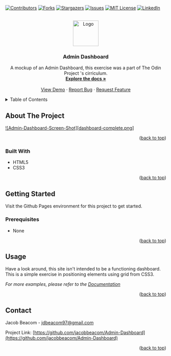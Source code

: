 <!-- Improved compatibility of back to top link: See: https://github.com/othneildrew/Best-README-Template/pull/73 -->
<a name="readme-top"></a>
<!--
*** Thanks for checking out the Best-README-Template. If you have a suggestion
*** that would make this better, please fork the repo and create a pull request
*** or simply open an issue with the tag "enhancement".
*** Don't forget to give the project a star!
*** Thanks again! Now go create something AMAZING! :D
-->



<!-- PROJECT SHIELDS -->
<!--
*** I'm using markdown "reference style" links for readability.
*** Reference links are enclosed in brackets [ ] instead of parentheses ( ).
*** See the bottom of this document for the declaration of the reference variables
*** for contributors-url, forks-url, etc. This is an optional, concise syntax you may use.
*** https://www.markdownguide.org/basic-syntax/#reference-style-links
-->
[![Contributors][contributors-shield]][contributors-url]
[![Forks][forks-shield]][forks-url]
[![Stargazers][stars-shield]][stars-url]
[![Issues][issues-shield]][issues-url]
[![MIT License][license-shield]][license-url]
[![LinkedIn][linkedin-shield]][linkedin-url]



<!-- PROJECT LOGO -->
<br />
<div align="center">
  <a href="https://github.com/jacobbeacom/Admin-Dashboard">
    <img src="images/logo.png" alt="Logo" width="80" height="80">
  </a>

<h3 align="center">Admin Dashboard</h3>

  <p align="center">
    A mockup of an Admin Dashboard, this exercise was a part of The Odin Project 's cirriculum.
    <br />
    <a href="https://github.com/jacobbeacom/Admin-Dashboard"><strong>Explore the docs »</strong></a>
    <br />
    <br />
    <a href="https://github.com/jacobbeacom/Admin-Dashboard">View Demo</a>
    ·
    <a href="https://github.com/jacobbeacom/Admin-Dashboard/issues">Report Bug</a>
    ·
    <a href="https://github.com/jacobbeacom/Admin-Dashboard/issues">Request Feature</a>
  </p>
</div>



<!-- TABLE OF CONTENTS -->
<details>
  <summary>Table of Contents</summary>
  <ol>
    <li>
      <a href="#about-the-project">About The Project</a>
      <ul>
        <li><a href="#built-with">Built With</a></li>
      </ul>
    </li>
    <li>
      <a href="#getting-started">Getting Started</a>
      <ul>
        <li><a href="#prerequisites">Prerequisites</a></li>
      </ul>
    </li>
    <li><a href="#usage">Usage</a></li>
    <li><a href="#roadmap">Roadmap</a></li>
    <li><a href="#contributing">Contributing</a></li>
    <li><a href="#contact">Contact</a></li>
  </ol>
</details>



<!-- ABOUT THE PROJECT -->
## About The Project

[![Admin-Dashboard-Screen-Shot][dashboard-complete.png]](https://jacobbeacom.github.io/Admin-Dashboard/)


<p align="right">(<a href="#readme-top">back to top</a>)</p>



### Built With

* HTML5
* CSS3


<p align="right">(<a href="#readme-top">back to top</a>)</p>



<!-- GETTING STARTED -->
## Getting Started

Visit the Github Pages environment for this project to get started.

### Prerequisites

* None

<p align="right">(<a href="#readme-top">back to top</a>)</p>



<!-- USAGE EXAMPLES -->
## Usage

Have a look around, this site isn't intended to be a functioning dashboard. This is a simple exercise in positioning elements using grid from CSS3. 

_For more examples, please refer to the [Documentation](https://theodinproject.com)_

<p align="right">(<a href="#readme-top">back to top</a>)</p>


<!-- CONTACT -->
## Contact

Jacob Beacom - jdbeacom97@gmail.com

Project Link: [https://github.com/jacobbeacom/Admin-Dashboard](https://github.com/jacobbeacom/Admin-Dashboard)

<p align="right">(<a href="#readme-top">back to top</a>)</p>




<!-- MARKDOWN LINKS & IMAGES -->
<!-- https://www.markdownguide.org/basic-syntax/#reference-style-links -->
[contributors-shield]: https://img.shields.io/github/contributors/jacobbeacom/Admin-Dashboard.svg?style=for-the-badge
[contributors-url]: https://github.com/jacobbeacom/Admin-Dashboard/graphs/contributors
[forks-shield]: https://img.shields.io/github/forks/jacobbeacom/Admin-Dashboard.svg?style=for-the-badge
[forks-url]: https://github.com/jacobbeacom/Admin-Dashboard/network/members
[stars-shield]: https://img.shields.io/github/stars/jacobbeacom/Admin-Dashboard.svg?style=for-the-badge
[stars-url]: https://github.com/jacobbeacom/Admin-Dashboard/stargazers
[issues-shield]: https://img.shields.io/github/issues/jacobbeacom/Admin-Dashboard.svg?style=for-the-badge
[issues-url]: https://github.com/jacobbeacom/Admin-Dashboard/issues
[license-shield]: https://img.shields.io/github/license/jacobbeacom/Admin-Dashboard.svg?style=for-the-badge
[license-url]: https://github.com/jacobbeacom/Admin-Dashboard/blob/master/LICENSE.txt
[linkedin-shield]: https://img.shields.io/badge/-LinkedIn-black.svg?style=for-the-badge&logo=linkedin&colorB=555
[linkedin-url]: https://linkedin.com/in/jacob-beacom
[admin-dashboard-screen-shot]: dashboard-complete.png
[Next.js]: https://img.shields.io/badge/next.js-000000?style=for-the-badge&logo=nextdotjs&logoColor=white
[Next-url]: https://nextjs.org/
[React.js]: https://img.shields.io/badge/React-20232A?style=for-the-badge&logo=react&logoColor=61DAFB
[React-url]: https://reactjs.org/
[Vue.js]: https://img.shields.io/badge/Vue.js-35495E?style=for-the-badge&logo=vuedotjs&logoColor=4FC08D
[Vue-url]: https://vuejs.org/
[Angular.io]: https://img.shields.io/badge/Angular-DD0031?style=for-the-badge&logo=angular&logoColor=white
[Angular-url]: https://angular.io/
[Svelte.dev]: https://img.shields.io/badge/Svelte-4A4A55?style=for-the-badge&logo=svelte&logoColor=FF3E00
[Svelte-url]: https://svelte.dev/
[Laravel.com]: https://img.shields.io/badge/Laravel-FF2D20?style=for-the-badge&logo=laravel&logoColor=white
[Laravel-url]: https://laravel.com
[Bootstrap.com]: https://img.shields.io/badge/Bootstrap-563D7C?style=for-the-badge&logo=bootstrap&logoColor=white
[Bootstrap-url]: https://getbootstrap.com
[JQuery.com]: https://img.shields.io/badge/jQuery-0769AD?style=for-the-badge&logo=jquery&logoColor=white
[JQuery-url]: https://jquery.com 
